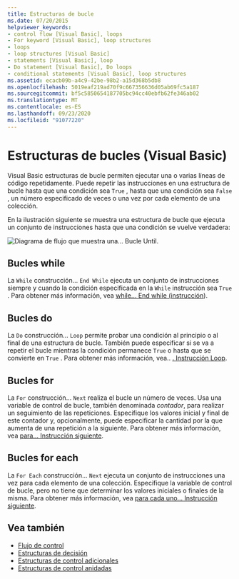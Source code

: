 ```yaml
---
title: Estructuras de bucle
ms.date: 07/20/2015
helpviewer_keywords:
- control flow [Visual Basic], loops
- For keyword [Visual Basic], loop structures
- loops
- loop structures [Visual Basic]
- statements [Visual Basic], loop
- Do statement [Visual Basic], Do loops
- conditional statements [Visual Basic], loop structures
ms.assetid: ecacb09b-a4c9-42be-98b2-a15d368b5db8
ms.openlocfilehash: 5019eaf219ad70f9c667356636d05ab69fc5a187
ms.sourcegitcommit: bf5c5850654187705bc94cc40ebfb62fe346ab02
ms.translationtype: MT
ms.contentlocale: es-ES
ms.lasthandoff: 09/23/2020
ms.locfileid: "91077220"
---
```

# <a name="loop-structures-visual-basic"></a>Estructuras de bucles (Visual Basic)

Visual Basic estructuras de bucle permiten ejecutar una o varias líneas de código repetidamente. Puede repetir las instrucciones en una estructura de bucle hasta que una condición sea `True` , hasta que una condición sea `False` , un número especificado de veces o una vez por cada elemento de una colección.  
  
 En la ilustración siguiente se muestra una estructura de bucle que ejecuta un conjunto de instrucciones hasta que una condición se vuelve verdadera:  
  
 ![Diagrama de flujo que muestra una... Bucle Until.](./media/loop-structures/do-until-loop-true-condition.gif)  
  
## <a name="while-loops"></a>Bucles while  

 La `While` construcción... `End While` ejecuta un conjunto de instrucciones siempre y cuando la condición especificada en la `While` instrucción sea `True` . Para obtener más información, vea [while... End while (instrucción](../../../language-reference/statements/while-end-while-statement.md)).  
  
## <a name="do-loops"></a>Bucles do  

 La `Do` construcción... `Loop` permite probar una condición al principio o al final de una estructura de bucle. También puede especificar si se va a repetir el bucle mientras la condición permanece `True` o hasta que se convierte en `True` . Para obtener más información, vea.. [. Instrucción Loop](../../../language-reference/statements/do-loop-statement.md).  
  
## <a name="for-loops"></a>Bucles for  

 La `For` construcción... `Next` realiza el bucle un número de veces. Usa una variable de control de bucle, también denominada *contador*, para realizar un seguimiento de las repeticiones. Especifique los valores inicial y final de este contador y, opcionalmente, puede especificar la cantidad por la que aumenta de una repetición a la siguiente. Para obtener más información, vea [para... Instrucción siguiente](../../../language-reference/statements/for-next-statement.md).  
  
## <a name="for-each-loops"></a>Bucles for each  

 La `For Each` construcción... `Next` ejecuta un conjunto de instrucciones una vez para cada elemento de una colección. Especifique la variable de control de bucle, pero no tiene que determinar los valores iniciales o finales de la misma. Para obtener más información, vea [para cada uno... Instrucción siguiente](../../../language-reference/statements/for-each-next-statement.md).  
  
## <a name="see-also"></a>Vea también

- [Flujo de control](index.md)
- [Estructuras de decisión](decision-structures.md)
- [Estructuras de control adicionales](other-control-structures.md)
- [Estructuras de control anidadas](nested-control-structures.md)
